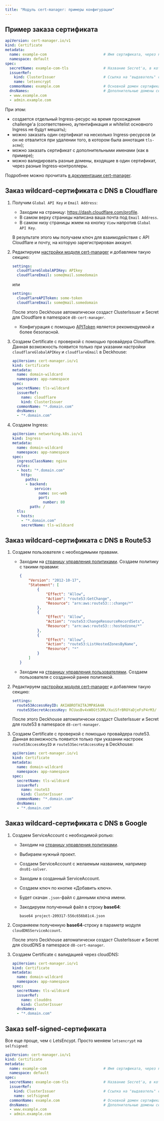 ```yaml
---
title: "Модуль cert-manager: примеры конфигурации"
---
```



## Пример заказа сертификата

```yaml
apiVersion: cert-manager.io/v1
kind: Certificate
metadata:
  name: example-com                          # Имя сертификата, через него потом можно смотреть статус.
  namespace: default
spec:
  secretName: example-com-tls                # Название Secret'а, в который положить приватный ключ и сертификат.
  issuerRef:
    kind: ClusterIssuer                      # Ссылка на "выдаватель" сертификатов, см. подробнее ниже.
    name: letsencrypt
  commonName: example.com                    # Основной домен сертификата.
  dnsNames:                                  # Дополнительные домены сертификата (как минимум одно DNS-имя или IP-адрес должны быть указаны).
  - www.example.com
  - admin.example.com
```

При этом:
* создается отдельный Ingress-ресурс на время прохождения challenge'а (соответственно, аутентификация и whitelist основного Ingress не будут мешать);
* можно заказать один сертификат на несколько Ingress-ресурсов (и он не отвалится при удалении того, в котором была аннотация `tls-acme`);
* можно заказать сертификат с дополнительными именами (как в примере);
* можно валидировать разные домены, входящие в один сертификат, через разные Ingress-контроллеры.

Подробнее можно прочитать [в документации cert-manager](https://cert-manager.io/docs/tutorials/acme/http-validation/).

## Заказ wildcard-сертификата с DNS в Cloudflare

1. Получим `Global API Key` и `Email Address`:
   * Заходим на страницу: <https://dash.cloudflare.com/profile>.
   * В самом верху страницы написана ваша почта под `Email Address`.
   * В самом низу страницы жмем на кнопку `View` напротив `Global API Key`.

   В результате этого мы получаем ключ для взаимодействия с API Cloudflare и почту, на которую зарегистрирован аккаунт.

2. Редактируем [настройки модуля cert-manager](configuration.html) и добавляем такую секцию:

   ```yaml
   settings:
     cloudflareGlobalAPIKey: APIkey
     cloudflareEmail: some@mail.somedomain
   ```

   или

   ```yaml
   settings:
     cloudflareAPIToken: some-token
     cloudflareEmail: some@mail.somedomain
   ```

   После этого Deckhouse автоматически создаст ClusterIssuer и Secret для Cloudflare в namespace `d8-cert-manager`.

   * Конфигурация с помощью [APIToken](https://cert-manager.io/docs/configuration/acme/dns01/cloudflare/#api-tokens) является рекомендуемой и более безопасной.

3. Создаем Certificate с проверкой с помощью провайдера Cloudflare. Данная возможность появится только при указании настройки `cloudflareGlobalAPIKey` и `cloudflareEmail` в Deckhouse:

   ```yaml
   apiVersion: cert-manager.io/v1
   kind: Certificate
   metadata:
     name: domain-wildcard
     namespace: app-namespace
   spec:
     secretName: tls-wildcard
     issuerRef:
       name: cloudflare
       kind: ClusterIssuer
     commonName: "*.domain.com"
     dnsNames:
     - "*.domain.com"
   ```

4. Создаем Ingress:

   ```yaml
   apiVersion: networking.k8s.io/v1
   kind: Ingress
   metadata:
     name: domain-wildcard
     namespace: app-namespace
   spec:
     ingressClassName: nginx
     rules:
     - host: "*.domain.com"
       http:
         paths:
         - backend:
             service:
               name: svc-web
               port:
                 number: 80
           path: /
     tls:
     - hosts:
       - "*.domain.com"
       secretName: tls-wildcard
   ```

## Заказ wildcard-сертификата с DNS в Route53

1. Создаем пользователя с необходимыми правами.

   * Заходим на [страницу управления политиками](https://console.aws.amazon.com/iam/home?region=us-east-2#/policies). Создаем политику с такими правами:

     ```json
     {
         "Version": "2012-10-17",
         "Statement": [
             {
                 "Effect": "Allow",
                 "Action": "route53:GetChange",
                 "Resource": "arn:aws:route53:::change/*"
             },
             {
                 "Effect": "Allow",
                 "Action": "route53:ChangeResourceRecordSets",
                 "Resource": "arn:aws:route53:::hostedzone/*"
             },
             {
                 "Effect": "Allow",
                 "Action": "route53:ListHostedZonesByName",
                 "Resource": "*"
             }
         ]
     }
     ```

   * Заходим на [страницу управления пользователями](https://console.aws.amazon.com/iam/home?region=us-east-2#/users). Создаем пользователя с созданной ранее политикой.

2. Редактируем [настройки модуля cert-manager](configuration.html) и добавляем такую секцию:

   ```yaml
   settings:
     route53AccessKeyID: AKIABROTAITAJMPASA4A
     route53SecretAccessKey: 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
   ```

   После этого Deckhouse автоматически создаст ClusterIssuer и Secret для route53 в namespace `d8-cert-manager`.

3. Создаем Certificate с проверкой с помощью провайдера route53. Данная возможность появится только при указании настроек `route53AccessKeyID` и `route53SecretAccessKey` в Deckhouse:

   ```yaml
   apiVersion: cert-manager.io/v1
   kind: Certificate
   metadata:
     name: domain-wildcard
     namespace: app-namespace
   spec:
     secretName: tls-wildcard
     issuerRef:
       name: route53
       kind: ClusterIssuer
     commonName: "*.domain.com"
     dnsNames:
     - "*.domain.com"
   ```

## Заказ wildcard-сертификата с DNS в Google

1. Создаем ServiceAccount с необходимой ролью:

   * Заходим на [страницу управления политиками](https://console.cloud.google.com/iam-admin/serviceaccounts).
   * Выбираем нужный проект.
   * Создаем ServiceAccount с желаемым названием, например `dns01-solver`.
   * Заходим в созданный ServiceAccount.
   * Создаем ключ по кнопке «Добавить ключ».
   * Будет скачан `.json`-файл с данными ключа имени.
   * Закодируем полученный файл в строку **base64**:

     ```shell
     base64 project-209317-556c656b81c4.json
     ```

2. Сохраняеем полученную **base64**-строку в параметр модуля `cloudDNSServiceAccount`.

   После этого Deckhouse автоматически создаст ClusterIssuer и Secret для cloudDNS в namespace `d8-cert-manager`.

3. Создаем Certificate с валидацией через cloudDNS:

   ```yaml
   apiVersion: cert-manager.io/v1
   kind: Certificate
   metadata:
     name: domain-wildcard
     namespace: app-namespace
   spec:
     secretName: tls-wildcard
     issuerRef:
       name: clouddns
       kind: ClusterIssuer
     dnsNames:
     - "*.domain.com"
   ```

## Заказ self-signed-сертификата

Все еще проще, чем с LetsEncypt. Просто меняем `letsencrypt` на `selfsigned`:

```yaml
apiVersion: cert-manager.io/v1
kind: Certificate
metadata:
  name: example-com                          # Имя сертификата, через него потом можно смотреть статус.
  namespace: default
spec:
  secretName: example-com-tls                # Название Secret'а, в который положить приватный ключ и сертификат.
  issuerRef:
    kind: ClusterIssuer                      # Ссылка на "выдаватель" сертификатов, см. подробнее ниже.
    name: selfsigned
  commonName: example.com                    # Основной домен сертификата.
  dnsNames:                                  # Дополнительные домены сертификата, указывать необязательно.
  - www.example.com
  - admin.example.com
```
